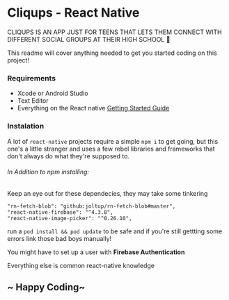 # Cliqups - React Native

CLIQUPS IS AN APP JUST FOR TEENS THAT LETS THEM CONNECT WITH DIFFERENT SOCIAL GROUPS AT THEIR HIGH SCHOOL :metal:

This readme will cover anything needed to get you started coding on this project!


### Requirements
- Xcode or Android Studio
- Text Editor
- Everything on the React native [Getting Started Guide](https://facebook.github.io/react-native/docs/getting-started.html)

### Instalation
A lot of `react-native` projects require a simple `npm i` to get going, but this one's a little stranger and uses a few rebel libraries and frameworks that don't always do what they're supposed to. 

###### In Addition to npm installing:
Keep an eye out for these dependecies, they may take some tinkering
```
"rn-fetch-blob": "github:joltup/rn-fetch-blob#master",
"react-native-firebase": "^4.3.8",
"react-native-image-picker": "^0.26.10",
```

run a `pod install && pod update` to be safe and if you're still gettting some errors link those bad boys manually!

You might have to set up a user with **Firebase Authentication**

Everything else is common react-native knowledge 

## ~ Happy Coding~
